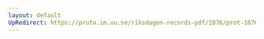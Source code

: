 ```yaml
---
layout: default
UpRedirect: https://pruto.im.uu.se/riksdagen-records-pdf/1876/prot-1876--fk--004/prot-1876--fk--004_050.pdf
---
```

